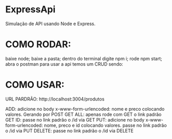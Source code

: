 # ExpressApi

Simulação de API usando Node e Express.

# COMO RODAR:

baixe node;
baixe a pasta;
dentro do terminal digite npm i;
rode npm start;
abra o postman para usar a api temos um CRUD sendo:

# COMO USAR: 

URL PARDRÃO: http://localhost:3004/produtos

ADD: adicione no body x-www-form-urlencoded: nome e preco colocando valores. Gerando por POST
GET ALL: apenas rode com GET o link padrão
GET ID: passe no link padrão o /id via GET
PUT: adicione no body x-www-form-urlencoded: nome, preco e id colocando valores. passe no link padrão o /id via PUT
DELETE: passe no link padrão o /id via DELETE
